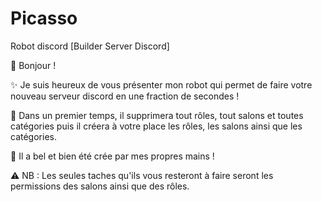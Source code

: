 # Picasso
Robot discord [Builder Server Discord]


👋 Bonjour !

✨ Je suis heureux de vous présenter mon robot qui permet de faire votre nouveau serveur discord en une fraction de secondes !

💱 Dans un premier temps, il supprimera tout rôles, tout salons et toutes catégories puis il créera à votre place les rôles, les salons ainsi que les catégories.


🤫 Il a bel et bien été crée par mes propres mains !

⚠ NB : Les seules taches qu'ils vous resteront à faire seront les permissions des salons ainsi que des rôles.
